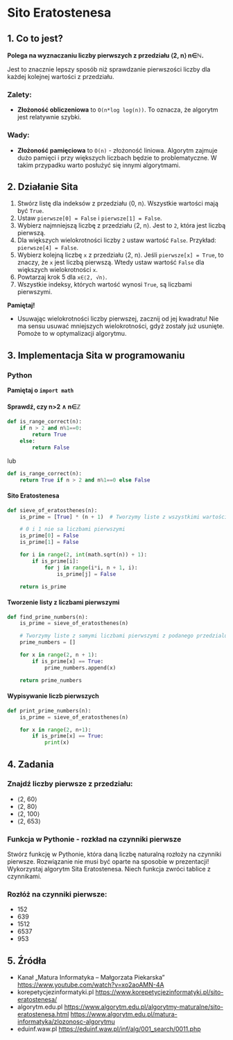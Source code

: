 # Sito Eratostenesa

## 1. Co to jest?
**Polega na wyznaczaniu liczby pierwszych z przedziału ⟨2, n⟩ n∈ℕ.**

Jest to znacznie lepszy sposób niż sprawdzanie pierwszości liczby
dla każdej kolejnej wartości z przedziału.

### Zalety:
- **Złożoność obliczeniowa** to `O(n*log log(n))`. To oznacza, że algorytm jest relatywnie szybki.

### Wady:
- **Złożoność pamięciowa** to `O(n)` - złożoność liniowa. Algorytm zajmuje dużo pamięci i przy większych liczbach będzie to problematyczne. W takim przypadku warto posłużyć się innymi algorytmami. 

## 2. Działanie Sita

1. Stwórz listę dla indeksów z przedziału ⟨0, n⟩. Wszystkie wartości mają być `True`.
2. Ustaw `pierwsze[0] = False` i `pierwsze[1] = False`.
3. Wybierz najmniejszą liczbę z przedziału ⟨2, n⟩. Jest to `2`, która jest liczbą pierwszą.
4. Dla większych wielokrotności liczby `2` ustaw wartość `False`. Przykład: `pierwsze[4] = False`.
5. Wybierz kolejną liczbę `x` z przedziału ⟨2, n⟩. Jeśli `pierwsze[x] = True`, to znaczy, że `x` jest liczbą pierwszą. Wtedy ustaw wartość `False` dla większych wielokrotności `x`.
6. Powtarzaj krok 5 dla `x∈⟨2, √n⟩`.
7. Wszystkie indeksy, których wartość wynosi `True`, są liczbami pierwszymi.

**Pamiętaj!**
- Usuwając wielokrotności liczby pierwszej, zacznij od jej kwadratu! Nie ma sensu usuwać mniejszych wielokrotności, gdyż zostały już usunięte. Pomoże to w optymalizacji algorytmu.

## 3. Implementacja Sita w programowaniu

### Python

**Pamiętaj o `import math`**

#### Sprawdź, czy n>2 ∧ n∈ℤ
```python
def is_range_correct(n):
    if n > 2 and n%1==0:
        return True
    else:
        return False
```
lub
```python
def is_range_correct(n):
    return True if n > 2 and n%1==0 else False
```

#### Sito Eratostenesa
```python
def sieve_of_eratosthenes(n):
    is_prime = [True] * (n + 1)  # Tworzymy liste z wszystkimi wartościami True

    # 0 i 1 nie sa liczbami pierwszymi
    is_prime[0] = False
    is_prime[1] = False

    for i in range(2, int(math.sqrt(n)) + 1):
        if is_prime[i]:
            for j in range(i*i, n + 1, i):
                is_prime[j] = False

    return is_prime
```

#### Tworzenie listy z liczbami pierwszymi
```python
def find_prime_numbers(n):
    is_prime = sieve_of_eratosthenes(n)

    # Tworzymy liste z samymi liczbami pierwszymi z podanego przedzialu
    prime_numbers = []

    for x in range(2, n + 1):
        if is_prime[x] == True:
            prime_numbers.append(x)

    return prime_numbers
```

#### Wypisywanie liczb pierwszych
```python
def print_prime_numbers(n):
    is_prime = sieve_of_eratosthenes(n)

    for x in range(2, n+1):
        if is_prime[x] == True:
            print(x)
```

## 4. Zadania

### Znajdź liczby pierwsze z przedziału:
- ⟨2, 60⟩
- ⟨2, 80⟩
- ⟨2, 100⟩
- ⟨2, 653⟩


### Funkcja w Pythonie - rozkład na czynniki pierwsze
Stwórz funkcję w Pythonie, która daną liczbę naturalną rozłoży na czynniki pierwsze.
Rozwiązanie nie musi być oparte na sposobie w prezentacji! Wykorzystaj algorytm Sita Eratostenesa.
Niech funkcja zwróci tablice z czynnikami.

### Rozłóż na czynniki pierwsze:
- 152
- 639
- 1512
- 6537
- 953

## 5. Źródła

- Kanał „Matura Informatyka – Małgorzata Piekarska”
https://www.youtube.com/watch?v=xo2aoAMN-4A
- korepetycjezinformatyki.pl
https://www.korepetycjezinformatyki.pl/sito-eratostenesa/
- algorytm.edu.pl
https://www.algorytm.edu.pl/algorytmy-maturalne/sito-eratostenesa.html
https://www.algorytm.edu.pl/matura-informatyka/zlozonosc-algorytmu
- eduinf.waw.pl
https://eduinf.waw.pl/inf/alg/001_search/0011.php
